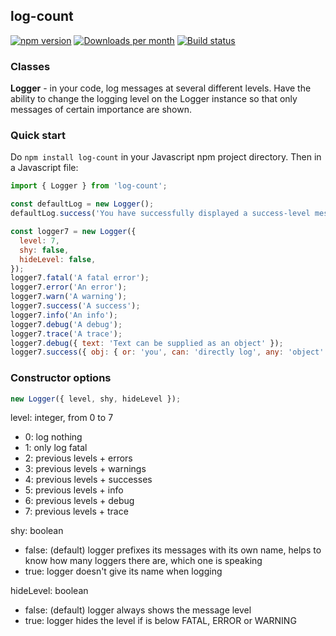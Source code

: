 ## log-count

[![npm version](https:badge.fury.io/js/log-count.svg)](https:badge.fury.io/js/log-count)
[![Downloads per month](https://img.shields.io/npm/dy/log-count.svg?maxAge=31536000)](https://github.com/davidryan59/log-count)
[![Build status](https://travis-ci.org/davidryan59/log-count.svg?master)](https://travis-ci.org/davidryan59)

### Classes

**Logger** - in your code, log messages at several different levels. Have the ability to change the logging level on the Logger instance so that only messages of certain importance are shown.

### Quick start

Do `npm install log-count` in your Javascript npm project directory. Then in a Javascript file:

``` js
import { Logger } from 'log-count';

const defaultLog = new Logger();
defaultLog.success('You have successfully displayed a success-level message using log-count');

const logger7 = new Logger({
  level: 7,
  shy: false,
  hideLevel: false,
});
logger7.fatal('A fatal error');
logger7.error('An error');
logger7.warn('A warning');
logger7.success('A success');
logger7.info('An info');
logger7.debug('A debug');
logger7.trace('A trace');
logger7.debug({ text: 'Text can be supplied as an object' });
logger7.success({ obj: { or: 'you', can: 'directly log', any: 'object' } });
```

### Constructor options

``` js
new Logger({ level, shy, hideLevel });
```

level: integer, from 0 to 7
- 0: log nothing
- 1: only log fatal
- 2: previous levels + errors
- 3: previous levels + warnings
- 4: previous levels + successes
- 5: previous levels + info
- 6: previous levels + debug
- 7: previous levels + trace

shy: boolean
- false: (default) logger prefixes its messages with its own name, helps to know how many loggers there are, which one is speaking
- true:  logger doesn't give its name when logging

hideLevel: boolean
- false: (default) logger always shows the message level
- true:  logger hides the level if is below FATAL, ERROR or WARNING
